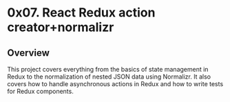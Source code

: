 # 0x07. React Redux action creator+normalizr

## Overview

This project covers everything from the basics of state management in Redux to the normalization of nested JSON data using Normalizr. It also covers how to handle asynchronous actions in Redux and how to write tests for Redux components.